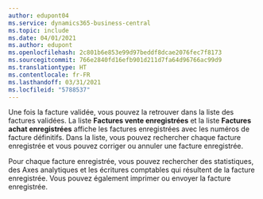 ```yaml
---
author: edupont04
ms.service: dynamics365-business-central
ms.topic: include
ms.date: 04/01/2021
ms.author: edupont
ms.openlocfilehash: 2c801b6e853e99d97beddf8dcae2076fec7f8173
ms.sourcegitcommit: 766e2840fd16efb901d211d7fa64d96766ac99d9
ms.translationtype: HT
ms.contentlocale: fr-FR
ms.lasthandoff: 03/31/2021
ms.locfileid: "5788537"
---
```

Une fois la facture validée, vous pouvez la retrouver dans la liste des factures validées. La liste **Factures vente enregistrées** et la liste **Factures achat enregistrées** affiche les factures enregistrées avec les numéros de facture définitifs. Dans la liste, vous pouvez rechercher chaque facture enregistrée et vous pouvez corriger ou annuler une facture enregistrée.  

Pour chaque facture enregistrée, vous pouvez rechercher des statistiques, des Axes analytiques et les écritures comptables qui résultent de la facture enregistrée. Vous pouvez également imprimer ou envoyer la facture enregistrée.  
